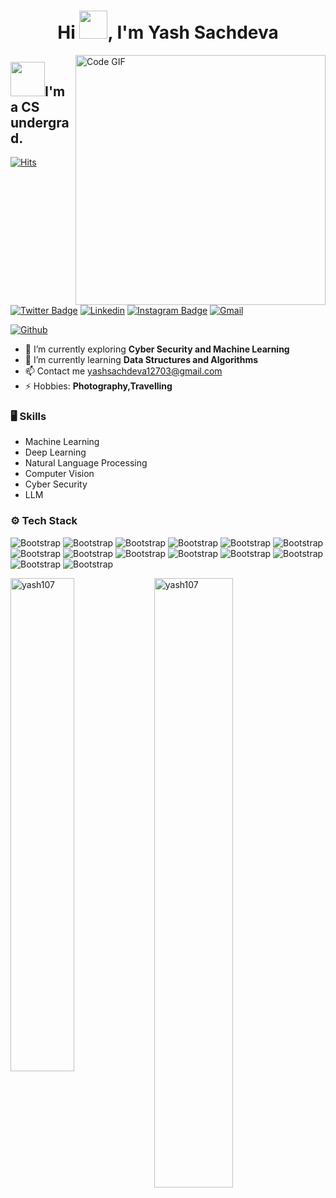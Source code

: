 <h1 align="center">Hi <img src="https://media.giphy.com/media/hvRJCLFzcasrR4ia7z/giphy.gif" width="45">, I'm Yash Sachdeva</h1>
<img src="https://cdn.dribbble.com/users/638428/screenshots/3641004/code2.gif" alt="Code GIF" width="400" align="right">

## <img src="https://media.giphy.com/media/mGcNjsfWAjY5AEZNw6/giphy.gif" width="55">I'm a CS undergrad.

[![Hits](https://hits.seeyoufarm.com/api/count/incr/badge.svg?url=https%3A%2F%2Fgithub.com%2Fyash107%2Fyash107&count_bg=%2379C83D&title_bg=%23555555&icon=&icon_color=%23E7E7E7&title=Profile+Views&edge_flat=false)](https://hits.seeyoufarm.com)
[![Twitter Badge](https://img.shields.io/badge/-Twitter-1da1f2?labelColor=1da1f2&logo=twitter&logoColor=white&link=https://twitter.com/Yash_12703)](https://twitter.com/Yash_12703)
[![Linkedin](https://img.shields.io/badge/-LinkedIn-blue?style=flat&logo=Linkedin&logoColor=white)](https://www.linkedin.com/in/https://linkedin.com/in/yash-sachdeva-9214ba223//)
[![Instagram Badge](https://img.shields.io/badge/-Instagram-purple?logo=instagram&logoColor=white&link=https://instagram.com/_.yyyash/)](https://www.instagram.com/_.yyyash)
[![Gmail](https://img.shields.io/badge/-Gmail-c14438?style=flat&logo=Gmail&logoColor=white)](mailto:yashsachdeva12703@gmail.com)

[![Github](https://img.shields.io/github/followers/yash107?label=Follow&style=social)](https://github.com/yash107)

- 🔭 I’m currently exploring **Cyber Security and Machine Learning**
- 🌱 I’m currently learning **Data Structures and Algorithms**
- 📫 Contact me [yashsachdeva12703@gmail.com](yashsachdeva12703@gmail.com)
- ⚡ Hobbies: **Photography,Travelling**




### 🖥 Skills

- Machine Learning
- Deep Learning
- Natural Language Processing
- Computer Vision
- Cyber Security
- LLM
### ⚙️ Tech Stack

![Bootstrap](https://img.shields.io/badge/-Python-05122A?style=plastic&logo=Python&color=353535) ![Bootstrap](https://img.shields.io/badge/-TensorFlow-05122A?style=plastic&logo=TensorFlow&color=353535) ![Bootstrap](https://img.shields.io/badge/-PyTorch-05122A?style=plastic&logo=PyTorch&color=353535) ![Bootstrap](https://img.shields.io/badge/-Scikit%20Learn-05122A?style=plastic&logo=Scikit-Learn&color=353535) ![Bootstrap](https://img.shields.io/badge/-MongoDB-05122A?style=plastic&logo=MongoDB&color=353535) ![Bootstrap](https://img.shields.io/badge/-MySQL-05122A?style=plastic&logo=MySQL&color=353535) ![Bootstrap](https://img.shields.io/badge/-Pandas-05122A?style=plastic&logo=Pandas&color=353535) ![Bootstrap](https://img.shields.io/badge/-HTML-05122A?style=plastic&logo=HTML&color=353535) ![Bootstrap](https://img.shields.io/badge/-CSS-05122A?style=plastic&logo=CSS&color=353535) ![Bootstrap](https://img.shields.io/badge/-JavaScript-05122A?style=plastic&logo=JavaScript&color=353535) ![Bootstrap](https://img.shields.io/badge/-Numpy-05122A?style=plastic&logo=Numpy&color=353535) ![Bootstrap](https://img.shields.io/badge/-Matplotlib-05122A?style=plastic&logo=Matplotlib&color=353535) ![Bootstrap](https://img.shields.io/badge/-Flask-05122A?style=plastic&logo=Flask&color=353535) ![Bootstrap](https://img.shields.io/badge/-Visual%20Studio%20Code-05122A?style=plastic&logo=Visual-Studio-Code&color=353535)

<div>
  <img width="45%" align="left" src="https://github-readme-stats.vercel.app/api/top-langs?username=yash107&show_icons=true&locale=en&layout=compact" alt="yash107" />
  <img width="50%"  src="https://github-readme-streak-stats.herokuapp.com/?user=yash107&" alt="yash107" />
</div>
